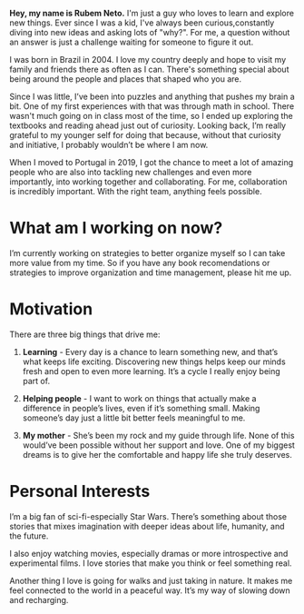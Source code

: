 **Hey, my name is Rubem Neto.** I'm just a guy who loves to learn and explore new things. Ever since I was a kid, I've always been curious,constantly diving into new ideas and asking lots of "why?". For me, a question without an answer is just a challenge waiting for someone to figure it out.

I was born in Brazil in 2004. I love my country deeply and hope to visit my family and friends there as often as I can. There's something special about being around the people and places that shaped who you are.

Since I was little, I’ve been into puzzles and anything that pushes my brain a bit. One of my first experiences with that was through math in school. There wasn't much going on in class most of the time, so I ended up exploring the textbooks and reading ahead just out of curiosity. Looking back, I’m really grateful to my younger self for doing that because, without that curiosity and initiative, I probably wouldn’t be where I am now.

When I moved to Portugal in 2019, I got the chance to meet a lot of amazing people who are also into tackling new challenges and even more importantly, into working together and collaborating. For me, collaboration is incredibly important. With the right team, anything feels possible.

# What am I working on now?

I’m currently working on strategies to better organize myself so I can take more value from my time. So if you have any book recomendations or strategies to improve organization and time management, please hit me up.

# Motivation

There are three big things that drive me:

1. **Learning** - Every day is a chance to learn something new, and that’s what keeps life exciting. Discovering new things helps keep our minds fresh and open to even more learning. It’s a cycle I really enjoy being part of.

2. **Helping people** - I want to work on things that actually make a difference in people’s lives, even if it’s something small. Making someone’s day just a little bit better feels meaningful to me.

3. **My mother** - She’s been my rock and my guide through life. None of this would’ve been possible without her support and love. One of my biggest dreams is to give her the comfortable and happy life she truly deserves.

# Personal Interests

I’m a big fan of sci-fi-especially Star Wars. There’s something about those stories that mixes imagination with deeper ideas about life, humanity, and the future.

I also enjoy watching movies, especially dramas or more introspective and experimental films. I love stories that make you think or feel something real.

Another thing I love is going for walks and just taking in nature. It makes me feel connected to the world in a peaceful way. It’s my way of slowing down and recharging.